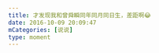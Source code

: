 ```yaml
---
title: 才发现我和曾舜瞬同年同月同日生，差距啊😂
date: 2016-10-09 20:09:47
mCategories: [说说]
type: moment
---
```


<div id="pics-20161009200947"></div>

<script src="/lib/moment/pics.js"></script>
<script>
var data = [
    {"link": "2016-10-09_000003.jpeg", "type": "shuoshuo"},
    {"link": "2016-10-09_000005.jpeg", "type": "shuoshuo"},
    {"link": "2016-10-09_000006.jpeg", "type": "shuoshuo"},
    {"link": "2016-10-09_000007.jpeg", "type": "shuoshuo"}
];
picsRender(data, "pics-20161009200947");
</script>
